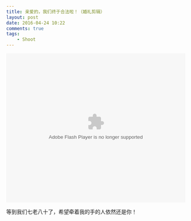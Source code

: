 ```yaml
--- 
title: 亲爱的，我们终于合法啦！（婚礼剪辑）
layout: post
date: 2016-04-24 10:22
comments: true
tags: 
    - Shoot
---
```

<embed src="http://static.video.qq.com/TPout.swf?vid=t0306pvv87b&auto=0" allowFullScreen="true" quality="high" width="480" height="400" align="middle" allowScriptAccess="always" type="application/x-shockwave-flash"></embed>

等到我们七老八十了，希望牵着我的手的人依然还是你！

